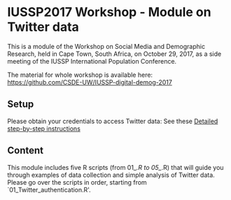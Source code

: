 # IUSSP2017 Workshop - Module on Twitter data

This is a module of the Workshop on Social Media and Demographic Research, held in Cape Town, South Africa, on October 29, 2017, as a side meeting of the IUSSP International Population Conference.

The material for whole workshop is available here:
https://github.com/CSDE-UW/IUSSP-digital-demog-2017

## Setup

Please obtain your credentials to access Twitter data: See these [Detailed step-by-step instructions](https://github.com/ezagheni/IUSSP2017_Twitter_module/blob/master/Instuctions_to_obtain_Twitter_credentials.pdf)  

## Content

This module includes five R scripts (from 01_*.R to 05_*.R) that will guide you through examples of data collection and simple analysis of Twitter data. Please go over the scripts in order, starting from `01_Twitter_authentication.R'.   